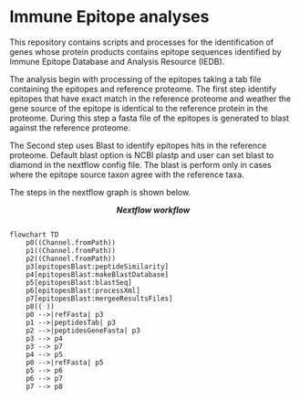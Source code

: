 # Immune Epitope analyses
This repository contains scripts and processes for the identification of genes whose protein products contains epitope sequences identified by  Immune Epitope Database and Analysis Resource (IEDB).


The analysis begin with processing of the epitopes taking a tab file containing the epitopes and reference proteome. The first step identify epitopes that have exact match in the reference proteome and weather the gene source of the epitope is identical to the reference protein in the proteome. During this step a fasta file of the epitopes is generated to blast against the reference proteome. 

The Second step uses Blast to identify epitopes hits in the reference proteome. Default blast option is NCBI plastp and user can set blast to diamond in the nextflow config file. The blast is perform only in cases where the epitope source taxon agree with the reference taxa. 

The steps in the nextflow graph is shown below. 

***<p align=center>Nextflow workflow</p>*** 

```mermaid

flowchart TD
    p0((Channel.fromPath))
    p1((Channel.fromPath))
    p2((Channel.fromPath))
    p3[epitopesBlast:peptideSimilarity]
    p4[epitopesBlast:makeBlastDatabase]
    p5[epitopesBlast:blastSeq]
    p6[epitopesBlast:processXml]
    p7[epitopesBlast:mergeeResultsFiles]
    p8(( ))
    p0 -->|refFasta| p3
    p1 -->|peptidesTab| p3
    p2 -->|peptidesGeneFasta| p3
    p3 --> p4
    p3 --> p7
    p4 --> p5
    p0 -->|refFasta| p5
    p5 --> p6
    p6 --> p7
    p7 --> p8


```
